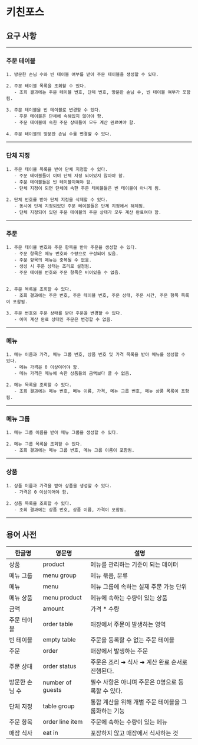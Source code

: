 # 키친포스

## 요구 사항

----
### 주문 테이블
```
1. 방문한 손님 수와 빈 테이블 여부를 받아 주문 테이블을 생성할 수 있다.

2. 주문 테이블 목록을 조회할 수 있다.
   - 조회 결과에는 주문 테이블 번호, 단체 번호, 방문한 손님 수, 빈 테이블 여부가 포함됨.
   
3. 주문 테이블을 빈 테이블로 변경할 수 있다. 
   - 주문 테이블은 단체에 속해있지 않아야 함.
   - 주문 테이블에 속한 주문 상태들이 모두 계산 완료여야 함.
   
4. 주문 테이블의 방문한 손님 수를 변경할 수 있다.
```
----
### 단체 지정
```
1. 주문 테이블 목록을 받아 단체 지정할 수 있다. 
   - 주문 테이블들이 이미 단체 지정 되어있지 않아야 함.
   - 주문 테이블들은 빈 테이블이여야 함.
   - 단체 지정이 되면 단체에 속한 주문 테이블들은 빈 테이블이 아니게 됨.
   
2. 단체 번호를 받아 단체 지정을 삭제할 수 있다. 
   - 동시에 단체 지정되있던 주문 테이블들은 단체 지정에서 해제됨. 
   - 단체 지정되어 있던 주문 테이블의 주문 상태가 모두 계산 완료여야 함. 
```
----
### 주문
```
1. 주문 테이블 번호와 주문 항목을 받아 주문을 생성할 수 있다. 
   - 주문 항목은 메뉴 번호와 수량으로 구성되어 있음.
   - 주문 항목의 메뉴는 중복될 수 없음.
   - 생성 시 주문 상태는 조리로 설정됨.
   - 주문 테이블 번호와 주문 항목은 비어있을 수 없음. 

   
2. 주문 목록을 조회할 수 있다.
   - 조회 결과에는 주문 번호, 주문 테이블 번호, 주문 상태, 주문 시간, 주문 항목 목록이 포함됨.
   
3. 주문 번호와 주문 상태를 받아 주문을 변경할 수 있다.
   - 이미 계산 완료 상태인 주문은 변경할 수 없음.
```
----
### 메뉴
```
1. 메뉴 이름과 가격, 메뉴 그룹 번호, 상품 번호 및 가격 목록을 받아 메뉴를 생성할 수 있다.
   - 메뉴 가격은 0 이상이어야 함. 
   - 메뉴 가격은 메뉴에 속한 상품들의 금액보다 클 수 없음.
   
2. 메뉴 목록을 조회할 수 있다.
   - 조회 결과에는 메뉴 번호, 메뉴 이름, 가격, 메뉴 그룹 번호, 메뉴 상품 목록이 포함됨.
```
----
### 메뉴 그룹
```
1. 메뉴 그룹 이름을 받아 메뉴 그룹을 생성할 수 있다.

2. 메뉴 그룹 목록을 조회할 수 있다.
   - 조회 결과에는 메뉴 그룹 번호, 메뉴 그룹 이름이 포함됨.
```
---- 
### 상품
```
1. 상품 이름과 가격을 받아 상품을 생성할 수 있다.
   - 가격은 0 이상이어야 함.
   
2. 상품 목록을 조회할 수 있다.
   - 조회 결과에는 상품 번호, 상품 이름, 가격이 포함됨.
```
----    
## 용어 사전

| 한글명 | 영문명 | 설명 |
| --- | --- | --- |
| 상품 | product | 메뉴를 관리하는 기준이 되는 데이터 |
| 메뉴 그룹 | menu group | 메뉴 묶음, 분류 |
| 메뉴 | menu | 메뉴 그룹에 속하는 실제 주문 가능 단위 |
| 메뉴 상품 | menu product | 메뉴에 속하는 수량이 있는 상품 |
| 금액 | amount | 가격 * 수량 |
| 주문 테이블 | order table | 매장에서 주문이 발생하는 영역 |
| 빈 테이블 | empty table | 주문을 등록할 수 없는 주문 테이블 |
| 주문 | order | 매장에서 발생하는 주문 |
| 주문 상태 | order status | 주문은 조리 ➜ 식사 ➜ 계산 완료 순서로 진행된다. |
| 방문한 손님 수 | number of guests | 필수 사항은 아니며 주문은 0명으로 등록할 수 있다. |
| 단체 지정 | table group | 통합 계산을 위해 개별 주문 테이블을 그룹화하는 기능 |
| 주문 항목 | order line item | 주문에 속하는 수량이 있는 메뉴 |
| 매장 식사 | eat in | 포장하지 않고 매장에서 식사하는 것 |
